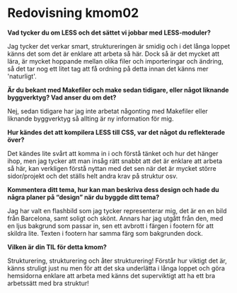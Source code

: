 ---
---
Redovisning kmom02
=========================

__Vad tycker du om LESS och det sättet vi jobbar med LESS-moduler?__

Jag tycker det verkar smart, struktureringen är smidig och i det långa loppet känns det som det är enklare att arbeta så här. Dock så är det mycket att lära, är mycket hoppande mellan olika filer och importeringar och ändring, så det tar nog ett litet tag att få ordning på detta innan det känns mer 'naturligt'.

__Är du bekant med Makefiler och make sedan tidigare, eller något liknande byggverktyg? Vad anser du om det?__

Nej, sedan tidigare har jag inte arbetat någonting med Makefiler eller liknande byggverktyg så allting är ny information för mig.

__Hur kändes det att kompilera LESS till CSS, var det något du reflekterade över?__

Det kändes lite svårt att komma in i och förstå tänket och hur det hänger ihop, men jag tycker att man insåg rätt snabbt att det är enklare att arbeta så här, kan verkligen förstå nyttan med det sen när det är mycket större sidor/projekt och det ställs helt andra krav på struktur osv.

__Kommentera ditt tema, hur kan man beskriva dess design och hade du några planer på “design” när du byggde ditt tema?__

Jag har valt en flashbild som jag tycker representerar mig, det är en en bild från Barcelona, samt soligt och skönt. Annars har jag utgått från den, med en ljus bakgrund som passar in, sen ett avbrott i färgen i footern för att skildra lite. Texten i footern har samma färg som bakgrunden dock.

__Vilken är din TIL för detta kmom?__

Strukturering, strukturering och åter strukturering! Förstår hur viktigt det är, känns struligt just nu men för att det ska underlätta i långa loppet och göra hemsidorna enklare att arbeta med känns det superviktigt att ha ett bra arbetssätt med bra struktur!
